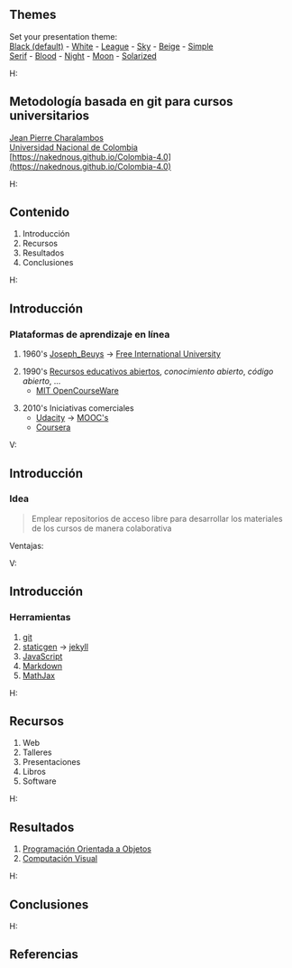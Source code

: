 <section id="themes">
	<h2>Themes</h2>
		<p>
			Set your presentation theme: <br>
			<!-- Hacks to swap themes after the page has loaded. Not flexible and only intended for the reveal.js demo deck. -->
                        <a href="#" onclick="document.getElementById('theme').setAttribute('href','css/theme/black.css'); return false;">Black (default)</a> -
			<a href="#" onclick="document.getElementById('theme').setAttribute('href','css/theme/white.css'); return false;">White</a> -
			<a href="#" onclick="document.getElementById('theme').setAttribute('href','css/theme/league.css'); return false;">League</a> -
			<a href="#" onclick="document.getElementById('theme').setAttribute('href','css/theme/sky.css'); return false;">Sky</a> -
			<a href="#" onclick="document.getElementById('theme').setAttribute('href','css/theme/beige.css'); return false;">Beige</a> -
			<a href="#" onclick="document.getElementById('theme').setAttribute('href','css/theme/simple.css'); return false;">Simple</a> <br>
			<a href="#" onclick="document.getElementById('theme').setAttribute('href','css/theme/serif.css'); return false;">Serif</a> -
			<a href="#" onclick="document.getElementById('theme').setAttribute('href','css/theme/blood.css'); return false;">Blood</a> -
			<a href="#" onclick="document.getElementById('theme').setAttribute('href','css/theme/night.css'); return false;">Night</a> -
			<a href="#" onclick="document.getElementById('theme').setAttribute('href','css/theme/moon.css'); return false;">Moon</a> -
			<a href="#" onclick="document.getElementById('theme').setAttribute('href','css/theme/solarized.css'); return false;">Solarized</a>
		</p>
</section>

H:

## Metodología basada en git para cursos universitarios

[Jean Pierre Charalambos](https://github.com/nakednous)<br/>
[Universidad Nacional de Colombia](https://ingenieria.bogota.unal.edu.co/dependencias/departamentos/departamento-de-ingenieria-de-sistemas-e-industrial.html)<br/>
[https://nakednous.github.io/Colombia-4.0](https://nakednous.github.io/Colombia-4.0)

H:

## Contenido

1. Introducción
2. Recursos
3. Resultados
4. Conclusiones

H:

## Introducción
### Plataformas de aprendizaje en línea

1. 1960's [Joseph_Beuys](https://en.wikipedia.org/wiki/Joseph_Beuys) -> [Free International University](https://en.wikipedia.org/wiki/Free_International_University)
<!-- .element: class="fragment" data-fragment-index="1"-->
2. 1990's [Recursos educativos abiertos](https://en.wikipedia.org/wiki/Open_educational_resources), _conocimiento abierto_, _código abierto_, ...
    * [MIT OpenCourseWare](https://en.wikipedia.org/wiki/MIT_OpenCourseWare)
<!-- .element: class="fragment" data-fragment-index="2"-->
3. 2010's Iniciativas comerciales
    * [Udacity](https://en.wikipedia.org/wiki/Udacity) -> [MOOC's](https://en.wikipedia.org/wiki/Massive_open_online_course)
    * [Coursera](https://en.wikipedia.org/wiki/Coursera)
<!-- .element: class="fragment" data-fragment-index="3"-->

V:

## Introducción
### Idea

> Emplear repositorios de acceso libre para desarrollar los materiales de los cursos de manera colaborativa

Ventajas:

V:

## Introducción
### Herramientas

1. [git](https://en.wikipedia.org/wiki/Git)
2. [staticgen](https://www.staticgen.com/) -> [jekyll](https://jekyllrb.com/)
3. [JavaScript](https://en.wikipedia.org/wiki/JavaScript)
4. [Markdown](https://en.wikipedia.org/wiki/Markdown)
5. [MathJax](https://en.wikipedia.org/wiki/MathJax)

H:

## Recursos

1. Web
2. Talleres
3. Presentaciones
4. Libros
5. Software

H:

## Resultados

1. [Programación Orientada a Objetos](https://objetos.github.io/)
2. [Computación Visual](https://visualcomputing.github.io/)

H:

## Conclusiones

H:

## Referencias

